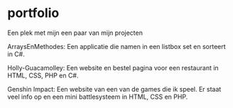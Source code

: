 # portfolio

Een plek met mijn een paar van mijn projecten

ArraysEnMethodes:
Een applicatie die namen in een listbox set en sorteert in C#.

Holly-Guacamolley:
Een website en bestel pagina voor een restaurant in HTML, CSS, PHP en C#.

Genshin Impact:
Een website van een van de games die ik speel. Er staat veel info op en een mini battlesysteem in HTML, CSS en PHP.


